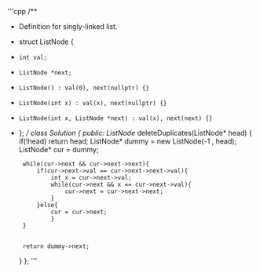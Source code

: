 '''cpp
/**
 * Definition for singly-linked list.
 * struct ListNode {
 *     int val;
 *     ListNode *next;
 *     ListNode() : val(0), next(nullptr) {}
 *     ListNode(int x) : val(x), next(nullptr) {}
 *     ListNode(int x, ListNode *next) : val(x), next(next) {}
 * };
 */
class Solution {
public:
    ListNode* deleteDuplicates(ListNode* head) {
        if(!head)
            return head;
        ListNode* dummy = new ListNode(-1 , head);
        ListNode* cur = dummy;
        
        while(cur->next && cur->next->next){
            if(cur->next->val == cur->next->next->val){
                int x = cur->next->val;
                while(cur->next && x == cur->next->val){
                    cur->next = cur->next->next;
                }
            }else{
                cur = cur->next;
                }
        }
        
        
        return dummy->next;
        
    }
};
'''